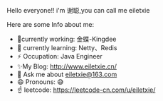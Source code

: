 Hello everyone!!  i'm 谢聪,you can call me eiletxie

Here are some Info about me:

- 🔭currently working: 金蝶-Kingdee
- 🌱 currently learning: Netty、Redis
- ⚡ Occupation: Java Engineer
- ✨My Blog: http://www.eiletxie.cn/
- 💬 Ask me about eiletxie@163.com
- 😄 Pronouns: 😅
- ☝ leetcode: https://leetcode-cn.com/u/eiletxie/
